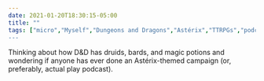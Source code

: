 ```yaml
---
date: 2021-01-20T18:30:15-05:00
title: ""
tags: ["micro","Myself","Dungeons and Dragons","Astérix","TTRPGs","podcasts]
---
```

Thinking about how D&D has druids, bards, and magic potions and wondering if anyone has ever done an Astérix-themed campaign (or, preferably, actual play podcast).
